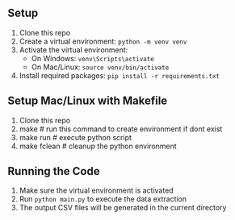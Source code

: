 ## Setup
1. Clone this repo 
2. Create a virtual environment: `python -m venv venv` 
3. Activate the virtual environment:
   - On Windows: `venv\Scripts\activate`
   - On Mac/Linux: `source venv/bin/activate` 
4. Install required packages: `pip install -r requirements.txt`

## Setup Mac/Linux with Makefile
1. Clone this repo
2. make # run this command to create environment if dont exist
3. make run # execute python script
4. make fclean # cleanup the python environment

## Running the Code
1. Make sure the virtual environment is activated
2. Run `python main.py` to execute the data extraction 
3. The output CSV files will be generated in the current directory

